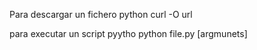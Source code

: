 Para descargar un fichero python
curl -O url

para executar un script pyytho
python file.py [argmunets]
